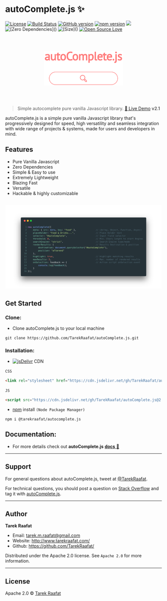 # autoComplete.js :sparkles:

[![License](https://img.shields.io/badge/License-Apache%202.0-blue.svg)](https://opensource.org/licenses/Apache-2.0)
[![Build Status](https://travis-ci.com/TarekRaafat/autoComplete.js.svg?branch=master)](https://travis-ci.com/TarekRaafat/autoComplete.js)
[![GitHub version](https://badge.fury.io/gh/tarekraafat%2FautoComplete.js.svg)](https://badge.fury.io/gh/tarekraafat%2FautoComplete.js)
[![npm version](https://badge.fury.io/js/%40tarekraafat%2Fautocomplete.js.svg)](https://badge.fury.io/js/%40tarekraafat%2Fautocomplete.js)
[![](https://data.jsdelivr.com/v1/package/gh/TarekRaafat/autoComplete.js/badge)](https://www.jsdelivr.com/package/gh/TarekRaafat/autoComplete.js)
![\[Zero Dependencies\]()](https://img.shields.io/badge/Dependencies-0-blue.svg)
![\[Size\]()](https://img.shields.io/badge/Size-4%20KB-green.svg)
[![Open Source Love](https://badges.frapsoft.com/os/v1/open-source.svg?v=103)](https://github.com/TarekRaafat/autoComplete.js)

<br>
<br>
<p align="center">
	<a href="https://tarekraafat.github.io/autoComplete.js/">
  		<img src="./docs/img/autoComplete.js.png" alt="autoComplete.js Design" width="50%">
	</a>
</p>
<br>
<br>

> Simple autocomplete pure vanilla Javascript library. <a href="https://tarekraafat.github.io/autoComplete.js/demo/" target="\_blank">:rocket: Live Demo</a> **v2.1**

autoComplete.js is a simple pure vanilla Javascript library that's progressively designed for speed, high versatility and seamless integration with wide range of projects & systems, made for users and developers in mind.

## Features

-   Pure Vanilla Javascript
-   Zero Dependencies
-   Simple & Easy to use
-   Extremely Lightweight
-   Blazing Fast
-   Versatile
-   Hackable & highly customizable

## [![autoComplete.js Code Example](./docs/img/autoComplete.init.png "autoComplete.js Code Example")](https://codepen.io/tarekraafat/pen/rQopdW)

## Get Started

### Clone:

-   Clone autoComplete.js to your local machine

```shell
git clone https://github.com/TarekRaafat/autoComplete.js.git
```

### Installation:

-   <a href="https://www.jsdelivr.com/package/gh/TarekRaafat/autoComplete.js"><img src="https://www.jsdelivr.com/img/logo@2x.png" alt="jsDelivr" width="100px"></a> CDN

`CSS`

```html
<link rel="stylesheet" href="https://cdn.jsdelivr.net/gh/TarekRaafat/autoComplete.js@2.1.0/dist/css/autoComplete.min.css">
```

`JS`

```html
<script src="https://cdn.jsdelivr.net/gh/TarekRaafat/autoComplete.js@2.1.0/dist/js/autoComplete.min.js"></script>
```

-   <a href="https://www.npmjs.com/package/@tarekraafat/autocomplete.js">npm</a> install `(Node Package Manager)`

```shell
npm i @tarekraafat/autocomplete.js
```

<!-- * * * -->

## Documentation:

-   For more details check out **autoComplete.js** <a href="https://tarekraafat.github.io/autoComplete.js/">**docs** :notebook_with_decorative_cover:</a>

* * *

## Support

For general questions about autoComplete.js, tweet at [@TarekRaafat].

For technical questions, you should post a question on [Stack Overflow] and tag
it with [autoComplete.js][so tag].

<!-- section links -->

[stack overflow]: https://stackoverflow.com/

[@tarekraafat]: https://twitter.com/TarekRaafat

[so tag]: https://stackoverflow.com/questions/tagged/autoComplete.js

* * *

## Author

**Tarek Raafat**

-   Email: tarek.m.raafat@gmail.com
-   Website: <http://www.tarekraafat.com/>
-   Github: <https://github.com/TarekRaafat/>

Distributed under the Apache 2.0 license. See `Apache 2.0` for more information.

* * *

## License

Apache 2.0 © [Tarek Raafat](http://www.tarekraafat.com)
